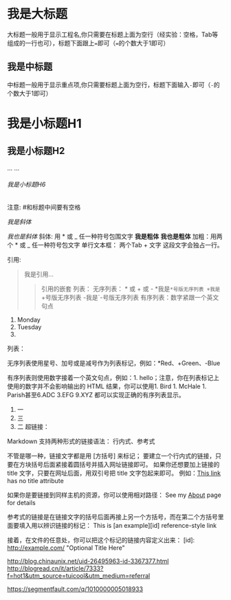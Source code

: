 我是大标题
=
大标题一般用于显示工程名,你只需要在标题上面为空行（经实验：空格，Tab等组成的一行也可），标题下面跟上`=`即可（`=`的个数大于1即可）

我是中标题
-
中标题一般用于显示重点项,你只需要标题上面为空行，标题下面输入`-`即可（`-`的个数大于1即可）
            
# 我是小标题H1
## 我是小标题H2
... ...
###### 我是小标题H6

注意: #和标题中间要有空格

*我是斜体*

_我也是斜体_
斜体: 用 * 或 _ 任一种符号包围文字
**我是粗体**
__我也是粗体__
加粗：用两个 * 或 _ 任一种符号包文字
单行文本框： 两个Tab + 文字
		这段文字会独占一行。

引用: 
> 我是引用...
>> 引用的嵌套
列表：
无序列表： * 或 + 或 -
*我是`*号版无序列表
+我是`+号版无序列表
-我是`-号版无序列表
有序列表：数字紧跟一个英文句点
1. Monday
2. Tuesday
3. 
列表：

无序列表使用星号、加号或是减号作为列表标记，例如：*Red、+Green、-Blue

有序列表则使用数字接着一个英文句点，例如：1. hello；注意，你在列表标记上使用的数字并不会影响输出的 HTML 结果，你可以使用1. Bird 1. McHale 1. Parish甚至6.ADC 3.EFG 9.XYZ 都可以实现正确的有序列表显示。

1. 一
3. 三
2. 二
超链接：

Markdown 支持两种形式的链接语法： 行内式、参考式

不管是哪一种，链接文字都是用 [方括号] 来标记；
要建立一个行内式的链接，只要在方块括号后面紧接着圆括号并插入网址链接即可。
如果你还想要加上链接的 title 文字，只要在网址后面，用双引号把 title 文字包起来即可。
例如：[This link](http://example.net/ "Title") has no title attribute

如果你是要链接到同样主机的资源，你可以使用相对路径：
See my [About](/about/) page for details

参考式的链接是在链接文字的括号后面再接上另一个方括号，而在第二个方括号里面要填入用以辨识链接的标记：
This is [an example][id] reference-style link

接着，在文件的任意处，你可以把这个标记的链接内容定义出来：
[id]: http://example.com/ "Optional Title Here"



http://blog.chinaunix.net/uid-26495963-id-3367377.html
http://blogread.cn/it/article/7333?f=hot1&utm_source=tuicool&utm_medium=referral

https://segmentfault.com/q/1010000005018933

 

